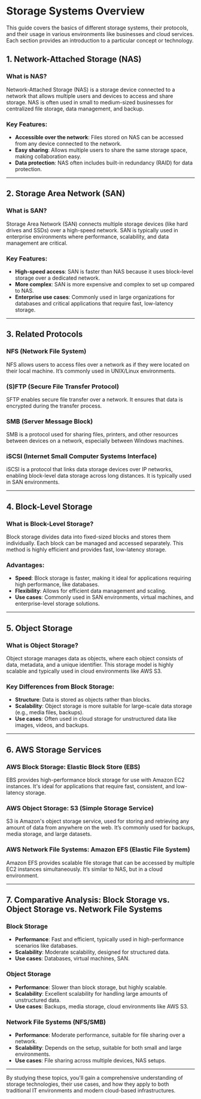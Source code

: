 
# Storage Systems Overview

This guide covers the basics of different storage systems, their protocols, and their usage in various environments like businesses and cloud services. Each section provides an introduction to a particular concept or technology.

## 1. Network-Attached Storage (NAS)

### What is NAS?
Network-Attached Storage (NAS) is a storage device connected to a network that allows multiple users and devices to access and share storage. NAS is often used in small to medium-sized businesses for centralized file storage, data management, and backup.

### Key Features:
- **Accessible over the network**: Files stored on NAS can be accessed from any device connected to the network.
- **Easy sharing**: Allows multiple users to share the same storage space, making collaboration easy.
- **Data protection**: NAS often includes built-in redundancy (RAID) for data protection.

---

## 2. Storage Area Network (SAN)

### What is SAN?
Storage Area Network (SAN) connects multiple storage devices (like hard drives and SSDs) over a high-speed network. SAN is typically used in enterprise environments where performance, scalability, and data management are critical.

### Key Features:
- **High-speed access**: SAN is faster than NAS because it uses block-level storage over a dedicated network.
- **More complex**: SAN is more expensive and complex to set up compared to NAS.
- **Enterprise use cases**: Commonly used in large organizations for databases and critical applications that require fast, low-latency storage.

---

## 3. Related Protocols

### NFS (Network File System)
NFS allows users to access files over a network as if they were located on their local machine. It’s commonly used in UNIX/Linux environments.

### (S)FTP (Secure File Transfer Protocol)
SFTP enables secure file transfer over a network. It ensures that data is encrypted during the transfer process.

### SMB (Server Message Block)
SMB is a protocol used for sharing files, printers, and other resources between devices on a network, especially between Windows machines.

### iSCSI (Internet Small Computer Systems Interface)
iSCSI is a protocol that links data storage devices over IP networks, enabling block-level data storage across long distances. It is typically used in SAN environments.

---

## 4. Block-Level Storage

### What is Block-Level Storage?
Block storage divides data into fixed-sized blocks and stores them individually. Each block can be managed and accessed separately. This method is highly efficient and provides fast, low-latency storage.

### Advantages:
- **Speed**: Block storage is faster, making it ideal for applications requiring high performance, like databases.
- **Flexibility**: Allows for efficient data management and scaling.
- **Use cases**: Commonly used in SAN environments, virtual machines, and enterprise-level storage solutions.

---

## 5. Object Storage

### What is Object Storage?
Object storage manages data as objects, where each object consists of data, metadata, and a unique identifier. This storage model is highly scalable and typically used in cloud environments like AWS S3.

### Key Differences from Block Storage:
- **Structure**: Data is stored as objects rather than blocks.
- **Scalability**: Object storage is more suitable for large-scale data storage (e.g., media files, backups).
- **Use cases**: Often used in cloud storage for unstructured data like images, videos, and backups.

---

## 6. AWS Storage Services

### AWS Block Storage: Elastic Block Store (EBS)
EBS provides high-performance block storage for use with Amazon EC2 instances. It's ideal for applications that require fast, consistent, and low-latency storage.

### AWS Object Storage: S3 (Simple Storage Service)
S3 is Amazon's object storage service, used for storing and retrieving any amount of data from anywhere on the web. It’s commonly used for backups, media storage, and large datasets.

### AWS Network File Systems: Amazon EFS (Elastic File System)
Amazon EFS provides scalable file storage that can be accessed by multiple EC2 instances simultaneously. It’s similar to NAS, but in a cloud environment.

---

## 7. Comparative Analysis: Block Storage vs. Object Storage vs. Network File Systems

### Block Storage
- **Performance**: Fast and efficient, typically used in high-performance scenarios like databases.
- **Scalability**: Moderate scalability, designed for structured data.
- **Use cases**: Databases, virtual machines, SAN.

### Object Storage
- **Performance**: Slower than block storage, but highly scalable.
- **Scalability**: Excellent scalability for handling large amounts of unstructured data.
- **Use cases**: Backups, media storage, cloud environments like AWS S3.

### Network File Systems (NFS/SMB)
- **Performance**: Moderate performance, suitable for file sharing over a network.
- **Scalability**: Depends on the setup, suitable for both small and large environments.
- **Use cases**: File sharing across multiple devices, NAS setups.

---

By studying these topics, you'll gain a comprehensive understanding of storage technologies, their use cases, and how they apply to both traditional IT environments and modern cloud-based infrastructures.
